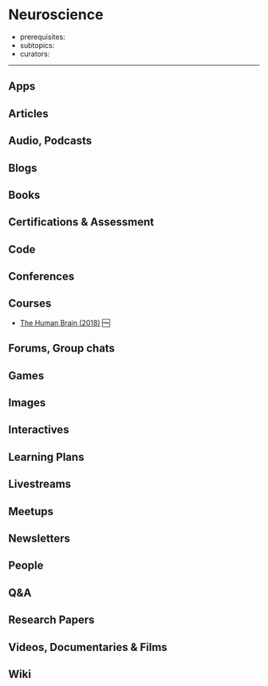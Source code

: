 # Neuroscience

- prerequisites:
- subtopics:
- curators:

------

## Apps

## Articles

## Audio, Podcasts

## Blogs

## Books

## Certifications & Assessment

## Code

## Conferences

## Courses

- [The Human Brain (2018)](https://nancysbraintalks.mit.edu/course/9-11-the-human-brain) 🆓

## Forums, Group chats

## Games

## Images

## Interactives

## Learning Plans

## Livestreams

## Meetups

## Newsletters

## People

## Q&A

## Research Papers

## Videos, Documentaries & Films

## Wiki
